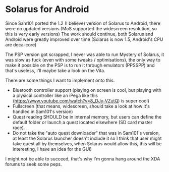# Solarus for Android

Since Sam101 ported the 1.2 (I believe) version of Solarus to Android, there were no updated versions (MoS supported the widescreen resolution, so this is very early versions)
The work should continue, both Solarus and Android were greatly improved over time (Solarus is now 1.5, Android's CPU are deca-core)

The PSP version got scrapped, I never was able to run Mystery of Solarus, it was slow as fuck (even with some tweaks / optimisations), the only way to make it possible on the PSP is to run it through emulators (PPSSPP) and that's useless, I'll maybe take a look on the Vita.

There are some things I want to implement onto this.

- Bluetooth controller support (playing on screen is cool, but playing with a plysical controller like an iPega like this (https://www.youtube.com/watch?v=8_DJy-VZutQ) is super cool)
- Fullscreen (that means, widescreen, should take a look at how it's handled in Sam101's version)
- Quest reading SHOULD be in internal memory, but users can define the default folder or launch a quest located elsewhere (SD card master race).
- Do not take the "auto quest downloader" that was in Sam101's version, at least the Solarus launcher doesn't include it so I think that user might take quest all by themselves, when Solarus would allow this, this will be interesting, I have an idea for the GUI)

I might not be able to succeed, that's why I'm gonna hang around the XDA forums to seek some peps.
